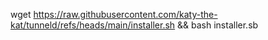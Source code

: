 wget https://raw.githubusercontent.com/katy-the-kat/tunneld/refs/heads/main/installer.sh && bash installer.sb
